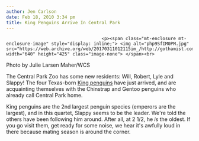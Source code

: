 ```yaml
---
author: Jen Carlson
date: Feb 18, 2010 3:34 pm
title: King Penguins Arrive In Central Park
---
```


	
										<p><span class="mt-enclosure mt-enclosure-image" style="display: inline;"> <img alt="php9SfIM0PM.jpg" src="https://web.archive.org/web/20170311012115im_/http://gothamist.com/attachments/arts_jen/php9SfIM0PM.jpg" width="640" height="425" class="image-none"> </span><br>
<span class="photo_caption">Photo by Julie Larsen Maher/WCS</span></p>

<p>The Central Park Zoo has some new residents: Will, Robert, Lyle and Slappy! The four Texas-born <a href="https://web.archive.org/web/20170311012115/http://www.centralparkzoo.com/look-and-learn/photos/king-penguins.aspx">King penguins</a> have just arrived, and are acquainting themselves with the Chinstrap and Gentoo penguins who already call Central Park home.</p>

<p>King penguins are the 2nd largest penguin species (emperors are the largest), and in this quartet, Slappy seems to be the leader. We&apos;re told the others have been following him around. After all, at 2 1/2, he <em>is</em> the oldest. If you go visit them, get ready for some noise, we hear it&apos;s awfully loud in there because mating season is around the corner.</p>					
										
									
				